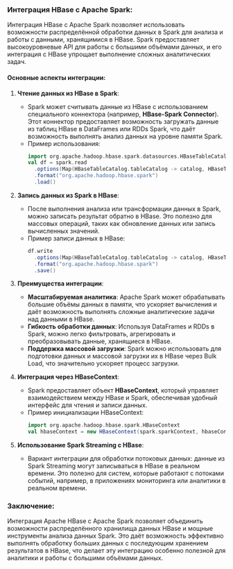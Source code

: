 ### Интеграция HBase с Apache Spark:

Интеграция HBase с Apache Spark позволяет использовать возможности распределённой обработки данных в Spark для анализа и работы с данными, хранящимися в HBase. Spark предоставляет высокоуровневые API для работы с большими объёмами данных, и его интеграция с HBase упрощает выполнение сложных аналитических задач.

#### Основные аспекты интеграции:

1. **Чтение данных из HBase в Spark**:
   - Spark может считывать данные из HBase с использованием специального коннектора (например, **HBase-Spark Connector**). Этот коннектор предоставляет возможность загружать данные из таблиц HBase в DataFrames или RDDs Spark, что даёт возможность выполнять анализ данных на уровне памяти Spark.
   - Пример использования:
     ```scala
     import org.apache.hadoop.hbase.spark.datasources.HBaseTableCatalog
     val df = spark.read
       .options(Map(HBaseTableCatalog.tableCatalog -> catalog, HBaseTableCatalog.newTable -> "5"))
       .format("org.apache.hadoop.hbase.spark")
       .load()
     ```

2. **Запись данных из Spark в HBase**:
   - После выполнения анализа или трансформации данных в Spark, можно записать результат обратно в HBase. Это полезно для массовых операций, таких как обновление данных или запись вычисленных значений.
   - Пример записи данных в HBase:
     ```scala
     df.write
       .options(Map(HBaseTableCatalog.tableCatalog -> catalog, HBaseTableCatalog.newTable -> "5"))
       .format("org.apache.hadoop.hbase.spark")
       .save()
     ```

3. **Преимущества интеграции**:
   - **Масштабируемая аналитика**: Apache Spark может обрабатывать большие объёмы данных в памяти, что ускоряет вычисления и даёт возможность выполнять сложные аналитические задачи над данными в HBase.
   - **Гибкость обработки данных**: Используя DataFrames и RDDs в Spark, можно легко фильтровать, агрегировать и преобразовывать данные, хранящиеся в HBase.
   - **Поддержка массовой загрузки**: Spark можно использовать для подготовки данных и массовой загрузки их в HBase через Bulk Load, что значительно ускоряет процесс загрузки.

4. **Интеграция через HBaseContext**:
   - Spark предоставляет объект **HBaseContext**, который управляет взаимодействием между HBase и Spark, обеспечивая удобный интерфейс для чтения и записи данных.
   - Пример инициализации HBaseContext:
     ```scala
     import org.apache.hadoop.hbase.spark.HBaseContext
     val hbaseContext = new HBaseContext(spark.sparkContext, hbaseConfiguration)
     ```

5. **Использование Spark Streaming с HBase**:
   - Вариант интеграции для обработки потоковых данных: данные из Spark Streaming могут записываться в HBase в реальном времени. Это полезно для систем, которые работают с потоками событий, например, в приложениях мониторинга или аналитики в реальном времени.

### Заключение:

Интеграция Apache HBase с Apache Spark позволяет объединить возможности распределённого хранилища данных HBase и мощные инструменты анализа данных Spark. Это даёт возможность эффективно выполнять обработку больших данных с последующим хранением результатов в HBase, что делает эту интеграцию особенно полезной для аналитики и работы с большими объёмами данных.